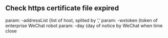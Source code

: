 ## Check https certificate file expired

param: -addressList  (list of host, splited by ‘,’
param: -wxtoken (token of enterprise WeChat robot
param: -day  (day of notice by WeChat when time close